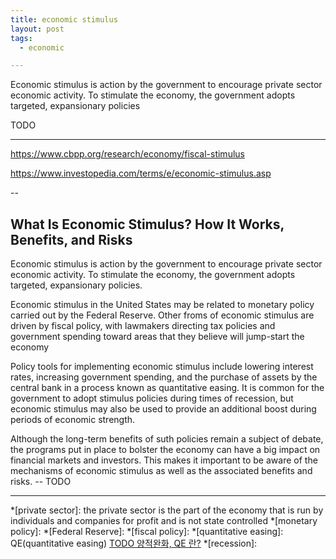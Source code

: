 ```yaml
---
title: economic stimulus
layout: post
tags:
  - economic

---
```


Economic stimulus is action by the government to encourage private sector economic activity. To stimulate the economy,
the government adopts targeted, expansionary policies


TODO

---

https://www.cbpp.org/research/economy/fiscal-stimulus


https://www.investopedia.com/terms/e/economic-stimulus.asp


--

## What Is Economic Stimulus? How It Works, Benefits, and Risks

Economic stimulus is action by the government to encourage private sector economic activity. To stimulate the economy, the 
government adopts targeted, expansionary policies.

Economic stimulus in the United States may be related to monetary policy carried out by the Federal Reserve. Other froms of
economic stimulus are driven by fiscal policy, with lawmakers directing tax policies and government spending toward areas
that they believe will jump-start the economy

Policy tools for implementing economic stimulus include lowering interest rates, increasing government spending, and the
purchase of assets by the central bank in a process known as quantitative easing. It is common for the government to adopt
stimulus policies during times of recession, but economic stimulus may also be used to provide an additional boost during
periods of economic strength.

Although the long-term benefits of suth policies remain a subject of debate, the programs put in place to bolster the economy
can have a big impact on financial markets and investors. This makes it important to be aware of the mechanisms of economic
stimulus as well as the associated benefits and risks.  -- TODO


---

*[private sector]: the private sector is the part of the economy that is run by individuals and companies for profit and is not state controlled
*[monetary policy]: 
*[Federal Reserve]:
*[fiscal policy]:
*[quantitative easing]: QE(quantitative easing)  [TODO 양적완화, QE 란?](/2023/08/30/economics_question.html#quantitative-easing)
*[recession]:



